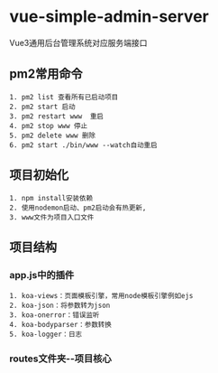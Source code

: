 # vue-simple-admin-server
Vue3通用后台管理系统对应服务端接口

## pm2常用命令
    1. pm2 list 查看所有已启动项目
    2. pm2 start 启动
    3. pm2 restart www  重启
    4. pm2 stop www 停止
    5. pm2 delete www 删除
    6. pm2 start ./bin/www --watch自动重启

## 项目初始化

    1. npm install安装依赖
    2. 使用nodemon启动、pm2启动会有热更新,
    3. www文件为项目入口文件

## 项目结构

### app.js中的插件

    1. koa-views：页面模板引擎，常用node模板引擎例如ejs
    2. koa-json：将参数转为json
    3. koa-onerror：错误监听
    4. koa-bodyparser：参数转换
    5. koa-logger：日志

### routes文件夹--项目核心
